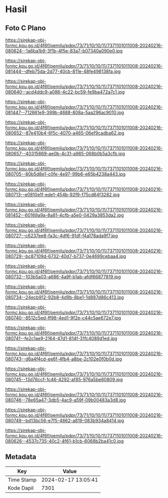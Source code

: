 # Hasil

## Foto C Plano

https://sirekap-obj-formc.kpu.go.id/4f6f/pemilu/pdpr/73/71/10/10/11/7371101011008-20240216-080624--1a6ba1b9-3f1b-4f5e-83a7-b07340a090e0.jpg

https://sirekap-obj-formc.kpu.go.id/4f6f/pemilu/pdpr/73/71/10/10/11/7371101011008-20240216-081444--dfeb75da-2d77-40cb-811e-48fe498138fa.jpg

https://sirekap-obj-formc.kpu.go.id/4f6f/pemilu/pdpr/73/71/10/10/11/7371101011008-20240216-080640--acd4ddc9-a086-4c22-bc59-fe9ba472a7c1.jpg

https://sirekap-obj-formc.kpu.go.id/4f6f/pemilu/pdpr/73/71/10/10/11/7371101011008-20240216-081447--712661e9-399b-4688-808a-5aa296ac9010.jpg

https://sirekap-obj-formc.kpu.go.id/4f6f/pemilu/pdpr/73/71/10/10/11/7371101011008-20240216-080652--87e410b4-6f5c-4070-a465-06ef9cadba62.jpg

https://sirekap-obj-formc.kpu.go.id/4f6f/pemilu/pdpr/73/71/10/10/11/7371101011008-20240216-080657--40315669-ae0b-4c31-a985-068b0b5a3cfb.jpg

https://sirekap-obj-formc.kpu.go.id/4f6f/pemilu/pdpr/73/71/10/10/11/7371101011008-20240216-080705--80b5d8e1-c0fe-4e97-99b6-e65b4238a443.jpg

https://sirekap-obj-formc.kpu.go.id/4f6f/pemilu/pdpr/73/71/10/10/11/7371101011008-20240216-080713--e0810e1f-ede1-454b-92f9-f75cd64f3282.jpg

https://sirekap-obj-formc.kpu.go.id/4f6f/pemilu/pdpr/73/71/10/10/11/7371101011008-20240216-081452--60169a9a-8a81-4cfb-a5e0-0429a3853da2.jpg

https://sirekap-obj-formc.kpu.go.id/4f6f/pemilu/pdpr/73/71/10/10/11/7371101011008-20240216-080727--c6237ee8-fa3c-4df6-91df-f4a178ada9f7.jpg

https://sirekap-obj-formc.kpu.go.id/4f6f/pemilu/pdpr/73/71/10/10/11/7371101011008-20240216-080729--bc87109d-6732-40d7-b737-0e4699cebaa4.jpg

https://sirekap-obj-formc.kpu.go.id/4f6f/pemilu/pdpr/73/71/10/10/11/7371101011008-20240216-080732--103b5a03-a686-4a9f-b1ab-afdf66877819.jpg

https://sirekap-obj-formc.kpu.go.id/4f6f/pemilu/pdpr/73/71/10/10/11/7371101011008-20240216-080734--24ecb912-92b8-4d9b-8be1-1d887d86c413.jpg

https://sirekap-obj-formc.kpu.go.id/4f6f/pemilu/pdpr/73/71/10/10/11/7371101011008-20240216-080740--8512c5ed-ff98-4ed1-9f2e-c44c5ae672e7.jpg

https://sirekap-obj-formc.kpu.go.id/4f6f/pemilu/pdpr/73/71/10/10/11/7371101011008-20240216-080741--fe2c1ae9-2164-47d1-814f-31fc4089d1ed.jpg

https://sirekap-obj-formc.kpu.go.id/4f6f/pemilu/pdpr/73/71/10/10/11/7371101011008-20240216-080743--d6a4f4cd-ee6f-4fb4-a8be-2c102e0f0b0d.jpg

https://sirekap-obj-formc.kpu.go.id/4f6f/pemilu/pdpr/73/71/10/10/11/7371101011008-20240216-080745--13d76ccf-1c46-4292-af85-976a5be60809.jpg

https://sirekap-obj-formc.kpu.go.id/4f6f/pemilu/pdpr/73/71/10/10/11/7371101011008-20240216-080746--78e65a47-3db5-4ac9-a59f-09b00483a3d8.jpg

https://sirekap-obj-formc.kpu.go.id/4f6f/pemilu/pdpr/73/71/10/10/11/7371101011008-20240216-080749--bd13bc56-e7f5-4862-a819-083b934a8414.jpg

https://sirekap-obj-formc.kpu.go.id/4f6f/pemilu/pdpr/73/71/10/10/11/7371101011008-20240216-080626--4537c735-40c2-4f61-b1cb-6068b2ba41c0.jpg


## Metadata

| Key        | Value               |
| ---------- | ------------------- |
| Time Stamp | 2024-02-17 13:05:41 |
| Kode Dapil | 7301                |



